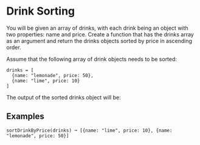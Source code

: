 # Drink Sorting
You will be given an array of drinks, with each drink being an object with two properties: name and price. Create a function that has the drinks array as an argument and return the drinks objects sorted by price in ascending order.

Assume that the following array of drink objects needs to be sorted:
```
drinks = [
  {name: "lemonade", price: 50},
  {name: "lime", price: 10}
]
```
The output of the sorted drinks object will be:

## Examples
```
sortDrinkByPrice(drinks) ➞ [{name: "lime", price: 10}, {name: "lemonade", price: 50}]
```
